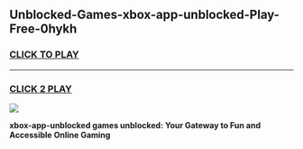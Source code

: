 
## Unblocked-Games-xbox-app-unblocked-Play-Free-0hykh
<h3>
<a href="https://premium76.site?title=xbox-app-unblocked&ref=23A">CLICK TO PLAY</a></h3>
<hr>

<h3>
<a href="https://premium76.site?title=xbox-app-unblocked&ref=23A">CLICK 2 PLAY</a>
  
</h3>

<a href="https://premium76.site?title=xbox-app-unblocked&ref=23A"><img src="https://clearcache.store/games.png"></a>


**xbox-app-unblocked games unblocked: Your Gateway to Fun and Accessible Online Gaming**
